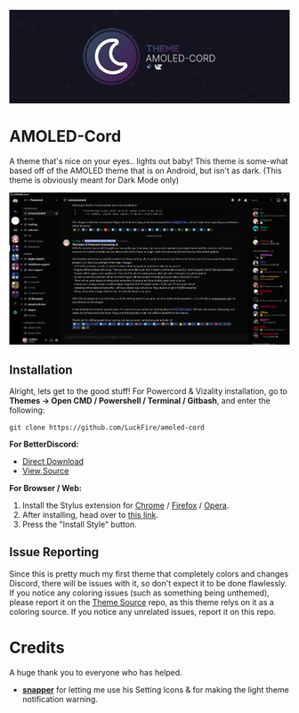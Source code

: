 ![Banner](./assets/banner-temp.png)

# AMOLED-Cord
A theme that's nice on your eyes.. lights out baby! This theme is some-what based off of the AMOLED theme that is on Android, but isn't as dark. (This theme is obviously meant for Dark Mode only)

![Preview](./screenshots/main-preview.png)

## Installation
Alright, lets get to the good stuff! For Powercord & Vizality installation, go to **Themes -> Open CMD / Powershell / Terminal / Gitbash**, and enter the following:
```
git clone https://github.com/LuckFire/amoled-cord
```

**For BetterDiscord:**
- [Direct Download](https://betterdiscord.net/ghdl?id=)
- [View Source](https://luckfire.github.io/amoled-cord/src/support/betterdiscord/compiled.css)

**For Browser / Web:**
1. Install the Stylus extension for [Chrome](https://chrome.google.com/webstore/detail/stylus/clngdbkpkpeebahjckkjfobafhncgmne) / [Firefox](https://addons.mozilla.org/en-US/firefox/addon/styl-us/) / [Opera](https://github.com/openstyles/stylus/wiki/Opera,-Outdated-Stylus).
2. After installing, head over to [this link](https://luckfire.github.io/amoled-cord/src/support/AMOLED-Cord.user.css).
3. Press the "Install Style" button.

## Issue Reporting
Since this is pretty much my first theme that completely colors and changes Discord, there will be issues with it, so don't expect it to be done flawlessly. If you notice any coloring issues (such as something being unthemed), please report it on the [Theme Source](https://github.com/LuckFire/theme-source) repo, as this theme relys on it as a coloring source. If you notice any unrelated issues, report it on this repo.

# Credits
A huge thank you to everyone who has helped.
- **[snapper](https://github.com/snappercord/)** for letting me use his Setting Icons & for making the light theme notification warning.
